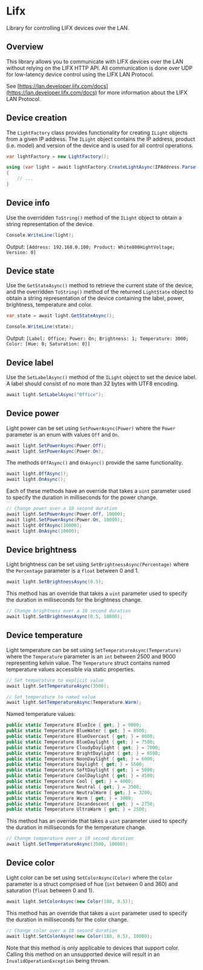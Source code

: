# Lifx
Library for controlling LIFX devices over the LAN.

## Overview
This library allows you to communicate with LIFX devices over the LAN without relying on the LIFX HTTP API.
All communication is done over UDP for low-latency device control using the LIFX LAN Protocol.

See [https://lan.developer.lifx.com/docs](https://lan.developer.lifx.com/docs) for more information about the LIFX LAN
Protocol.

## Device creation
The `LightFactory` class provides functionality for creating `ILight` objects from a given IP address. The `ILight`
object contains the IP address, product (i.e. model) and version of the device and is used for all control
operations.

```csharp
var lightFactory = new LightFactory();

using (var light = await lightFactory.CreateLightAsync(IPAddress.Parse("192.168.0.100")))
{
	// ...
}
```

## Device info
Use the overridden `ToString()` method of the `ILight` object to obtain a string representation of the device.

```csharp
Console.WriteLine(light);
```
Output: `[Address: 192.168.0.100; Product: White800HightVoltage; Version: 0]`

## Device state
Use the `GetStateAsync()` method to retrieve the current state of the device, and the overridden `ToString()` method of
the returned `LightState` object to obtain a string representation of the device containing the label, power,
brightness, temperature and color.

```csharp
var state = await light.GetStateAsync();

Console.WriteLine(state);
```
Output: `[Label: Office; Power: On; Brightness: 1; Temperature: 3000; Color: [Hue: 0; Saturation: 0]]`

## Device label
Use the `SetLabelAsync()` method of the `ILight` object to set the device label. A label should consist of no more than
32 bytes with UTF8 encoding.

```csharp
await light.SetLabelAsync("Office");
```

## Device power
Light power can be set using `SetPowerAsync(Power)` where the `Power` parameter is an enum with values `Off` and `On`.

```csharp
await light.SetPowerAsync(Power.Off);
await light.SetPowerAsync(Power.On);
```

The methods `OffAsync()` and `OnAsync()` provide the same functionality.

```csharp
await light.OffAsync();
await light.OnAsync();
```

Each of these methods have an override that takes a `uint` parameter used to specify the duration in milliseconds for
the power change.

```csharp
// Change power over a 10 second duration
await light.SetPowerAsync(Power.Off, 10000);
await light.SetPowerAsync(Power.On, 10000);
await light.OffAsync(10000);
await light.OnAsync(10000);
```

## Device brightness
Light brightness can be set using `SetBrightnessAsync(Percentage)` where the `Percentage` parameter is a `float` between
0 and 1.

```csharp
await light.SetBrightnessAsync(0.5);
```

This method has an override that takes a `uint` parameter used to specify the duration in milliseconds for the
brightness change.

```csharp
// Change brightness over a 10 second duration
await light.SetBrightnessAsync(0.5, 10000);
```

## Device temperature
Light temperature can be set using `SetTemperatureAsync(Temperature)` where the `Temperature` parameter is an `int`
between 2500 and 9000 representing kelvin value. The `Temperature` struct contains named temperature values accessible
via static properties.

```csharp
// Set temperature to explicit value
await light.SetTemperatureAsync(3500);

// Set temperature to named value
await light.SetTemperatureAsync(Temperature.Warm);
```

Named temperature values:

```csharp
public static Temperature BlueIce { get; } = 9000;
public static Temperature BlueWater { get; } = 8500;
public static Temperature BlueOvercast { get; } = 8000;
public static Temperature BlueDaylight { get; } = 7500;
public static Temperature CloudyDaylight { get; } = 7000;
public static Temperature BrightDaylight { get; } = 6500;
public static Temperature NoonDaylight { get; } = 6000;
public static Temperature Daylight { get; } = 5500;
public static Temperature SoftDaylight { get; } = 5000;
public static Temperature CoolDaylight { get; } = 4500;
public static Temperature Cool { get; } = 4000;
public static Temperature Neutral { get; } = 3500;
public static Temperature NeutralWarm { get; } = 3200;
public static Temperature Warm { get; } = 3000;
public static Temperature Incandescent { get; } = 2750;
public static Temperature UltraWarm { get; } = 2500;
```

This method has an override that takes a `uint` parameter used to specify the duration in milliseconds for the
temperature change.

```csharp
// Change temperature over a 10 second duration
await light.SetTemperatureAsync(3500, 10000);
```

## Device color
Light color can be set using `SetColorAsync(Color)` where the `Color` parameter is a struct comprised of hue
(`int` between 0 and 360) and saturation (`float` between 0 and 1).

```csharp
await light.SetColorAsync(new Color(180, 0.5));
```

This method has an override that takes a `uint` parameter used to specify the duration in milliseconds for the
color change.

```csharp
// Change color over a 10 second duration
await light.SetColorAsync(new Color(180, 0.5), 10000);
```

Note that this method is only applicable to devices that support color. Calling this method on an unsupported device
will result in an `InvalidOperationException` being thrown.
